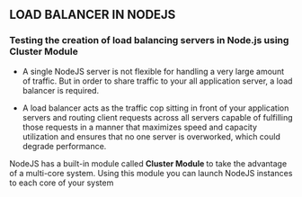 ## LOAD BALANCER IN NODEJS

### Testing the creation of load balancing servers in Node.js using  <b>Cluster Module </b>

- A single NodeJS server is not flexible for handling a very large amount of traffic.  But in order to share traffic to your all application server, a load balancer is required.

- A load balancer acts as the traffic cop sitting in front of your application servers and routing client requests across all servers capable of fulfilling those requests in a manner that maximizes speed and capacity utilization and ensures that no one server is overworked, which could degrade performance.

NodeJS has a built-in module called <b>Cluster Module </b> to take the advantage of a multi-core system. Using this module you can launch NodeJS instances to each core of your system
